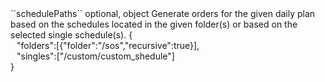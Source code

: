 <tr><td>``schedulePaths``</td>
	
<td>optional, object</td>
	
<td>Generate orders for the given daily plan based on the schedules located in the given folder(s) or based on the selected single schedule(s).</td>
	
<td>{
<div style="padding-left:10px;">"folders":[{"folder":"/sos","recursive":true}],</div> 
<div style="padding-left:10px;">"singles":["/custom/custom_shedule"]</div>
}</td>

<td></td></tr>